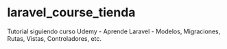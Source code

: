 # laravel_course_tienda
Tutorial siguiendo curso Udemy - Aprende Laravel - Modelos, Migraciones, Rutas, Vistas, Controladores, etc.
